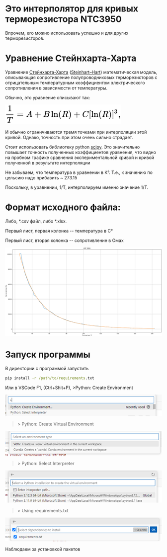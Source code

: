 # Это интерполятор для кривых терморезистора NTC3950

Впрочем, его можно использовать успешно и для других терморезисторов.

# Уравнение Стейнхарта-Харта

Уравнение [Стейнхарта-Харта](https://ru.wikipedia.org/wiki/Уравнение_Стейнхарта_—_Харта) ([Steinhart–Hart](https://en.wikipedia.org/wiki/Steinhart%E2%80%93Hart_equation))  математическая модель, описывающая сопротивление полупроводниковых терморезисторов с отрицательным температурным коэффициентом электрического сопротивления в зависимости от температуры.

Обычно, это уравнение описывают так:

![Уравнение Стейнахарта-Харта](./figures/st-hart.svg)

И обычно ограничиваются тремя точками при интерполяции этой кривой. Однако, точность при этом очень сильно страдает. 

Стоит использовать библиотеку python [scipy](https://scipy.org/). Это значительно повышает точность полученных коэффициентов уравнения, что видно на пробном графике сравнения экспериментальной кривой и кривой полученной в результате интерполяции

Не забываем, что температура в уравнении в K&deg;. Т.е., к значению по цельсию надо прибавить ~ 273.15

Поскольку, в уравнении, 1/T, интерполируем именно значение 1/T.

# Формат исходного файла:

Либо, *.csv файл, либо *.xlsx. 

Первый лист, первая колонка -- температура в С°

Первый лист, вторая колонка -- сопротивление в Омах

![Графики апроксимированной функции и исходных данных термистора NTC3950](./figures/ntc3950.png)

# Запуск программы

В директории с программой запустить
```cmd
pip install -r /path/to/requirements.txt
```

Или в VSCode F1, (Ctrl+Shit+P), >Python: Create Environment

![Шаг 1](./figures/instvenv01.png)

> &gt; Python: Create Virtual Environment

![Шаг 2](./figures/instvenv02.png)

> &gt; Python: Select Interpreter

![Шаг 3](./figures/instvenv03.png)

> &gt; Using requirements.txt

![Шаг 4](./figures/instvenv04.png)

Наблюдаем за установкой пакетов


